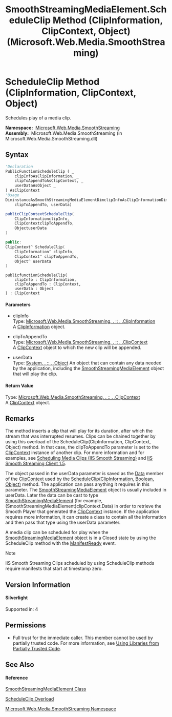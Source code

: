 ﻿---
title: SmoothStreamingMediaElement.ScheduleClip Method (ClipInformation, ClipContext, Object) (Microsoft.Web.Media.SmoothStreaming)
TOCTitle: ScheduleClip Method (ClipInformation, ClipContext, Object)
ms:assetid: M:Microsoft.Web.Media.SmoothStreaming.SmoothStreamingMediaElement.ScheduleClip(Microsoft.Web.Media.SmoothStreaming.ClipInformation,Microsoft.Web.Media.SmoothStreaming.ClipContext,System.Object)
ms:mtpsurl: https://msdn.microsoft.com/en-us/library/microsoft.web.media.smoothstreaming.smoothstreamingmediaelement.scheduleclip(v=VS.90)
ms:contentKeyID: 31469232
ms.date: 05/02/2012
mtps_version: v=VS.90
dev_langs:
- vb
- csharp
- c++
- jscript
api_location:
- Microsoft.Web.Media.SmoothStreaming.dll
api_name:
- Microsoft.Web.Media.SmoothStreaming.SmoothStreamingMediaElement.ScheduleClip
api_type:
- Managed
topic_type:
- apiref
- kbSyntax
product_family_name: VS
ROBOTS: INDEX,FOLLOW
---

# ScheduleClip Method (ClipInformation, ClipContext, Object)

Schedules play of a media clip.

**Namespace:**  [Microsoft.Web.Media.SmoothStreaming](microsoft-web-media-smoothstreaming-namespace_1.md)  
**Assembly:**  Microsoft.Web.Media.SmoothStreaming (in Microsoft.Web.Media.SmoothStreaming.dll)

## Syntax

``` vb
'Declaration
PublicFunctionScheduleClip ( _
    clipInfoAsClipInformation, _
    clipToAppendToAsClipContext, _
    userDataAsObject _
) AsClipContext
'Usage
DiminstanceAsSmoothStreamingMediaElementDimclipInfoAsClipInformationDimclipToAppendToAsClipContextDimuserDataAsObjectDimreturnValueAsClipContextreturnValue = instance.ScheduleClip(clipInfo, _
    clipToAppendTo, userData)
```

``` csharp
publicClipContextScheduleClip(
    ClipInformationclipInfo,
    ClipContextclipToAppendTo,
    ObjectuserData
)
```

``` c++
public:
ClipContext^ ScheduleClip(
    ClipInformation^ clipInfo, 
    ClipContext^ clipToAppendTo, 
    Object^ userData
)
```

``` jscript
publicfunctionScheduleClip(
    clipInfo : ClipInformation, 
    clipToAppendTo : ClipContext, 
    userData : Object
) : ClipContext
```

#### Parameters

  - clipInfo  
    Type: [Microsoft.Web.Media.SmoothStreaming. . :: . .ClipInformation](clipinformation-class-microsoft-web-media-smoothstreaming_1.md)  
    A [ClipInformation](clipinformation-class-microsoft-web-media-smoothstreaming_1.md) object.  

<!-- end list -->

  - clipToAppendTo  
    Type: [Microsoft.Web.Media.SmoothStreaming. . :: . .ClipContext](clipcontext-class-microsoft-web-media-smoothstreaming_1.md)  
    A [ClipContext](clipcontext-class-microsoft-web-media-smoothstreaming_1.md) object to which the new clip will be appended.  

<!-- end list -->

  - userData  
    Type: [System. . :: . .Object](https://msdn.microsoft.com/en-us/library/e5kfa45b\(v=vs.90\))  
    An object that can contain any data needed by the application, including the [SmoothStreamingMediaElement](smoothstreamingmediaelement-class-microsoft-web-media-smoothstreaming_1.md) object that will play the clip.  

#### Return Value

Type: [Microsoft.Web.Media.SmoothStreaming. . :: . .ClipContext](clipcontext-class-microsoft-web-media-smoothstreaming_1.md)  
A [ClipContext](clipcontext-class-microsoft-web-media-smoothstreaming_1.md) object.  

## Remarks

The method inserts a clip that will play for its duration, after which the stream that was interrupted resumes. Clips can be chained together by using this overload of the ScheduleClip(ClipInformation, ClipContext, Object) method. In that case, the clipToAppendTo parameter is set to the [ClipContext](clipcontext-class-microsoft-web-media-smoothstreaming_1.md) instance of another clip. For more information and for examples, see [Scheduling Media Clips (IIS Smooth Streaming)](scheduling-media-clips.md) and [IIS Smooth Streaming Client 1.5](microsoft-smooth-streaming-client-2-0.md).

The object passed in the userData parameter is saved as the [Data](clipcontext-data-property-microsoft-web-media-smoothstreaming_1.md) member of the [ClipContext](clipcontext-class-microsoft-web-media-smoothstreaming_1.md) used by the [ScheduleClip(ClipInformation, Boolean, Object)](smoothstreamingmediaelement-scheduleclip-method-clipinformation-boolean-object-microsoft-web-media-smoothstreaming_1.md) method. The application can pass anything it requires in this parameter. The [SmoothStreamingMediaElement](smoothstreamingmediaelement-class-microsoft-web-media-smoothstreaming_1.md) object is usually included in userData. Later the data can be cast to type [SmoothStreamingMediaElement](smoothstreamingmediaelement-class-microsoft-web-media-smoothstreaming_1.md) (for example, (SmoothStreamingMediaElement)clipContext.Data) in order to retrieve the Smooth Player that generated the [ClipContext](clipcontext-class-microsoft-web-media-smoothstreaming_1.md) instance. If the application requires more information, it can create a class to contain all the information and then pass that type using the userData parameter.

A media clip can be scheduled for play when the [SmoothStreamingMediaElement](smoothstreamingmediaelement-class-microsoft-web-media-smoothstreaming_1.md) object is in a Closed state by using the ScheduleClip method with the [ManifestReady](smoothstreamingmediaelement-manifestready-event-microsoft-web-media-smoothstreaming_1.md) event.


> [!NOTE]
> <P>IIS Smooth Streaming Clips scheduled by using ScheduleClip methods require manifests that start at timestamp zero.</P>



## Version Information

#### Silverlight

Supported in: 4  

## Permissions

  - Full trust for the immediate caller. This member cannot be used by partially trusted code. For more information, see [Using Libraries from Partially Trusted Code](https://msdn.microsoft.com/en-us/library/8skskf63\(v=vs.90\)).

## See Also

#### Reference

[SmoothStreamingMediaElement Class](smoothstreamingmediaelement-class-microsoft-web-media-smoothstreaming_1.md)

[ScheduleClip Overload](smoothstreamingmediaelement-scheduleclip-method-microsoft-web-media-smoothstreaming_1.md)

[Microsoft.Web.Media.SmoothStreaming Namespace](microsoft-web-media-smoothstreaming-namespace_1.md)


